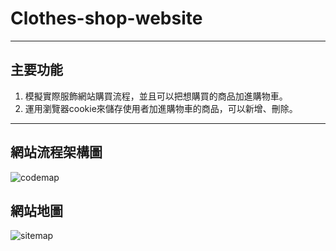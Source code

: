 # Clothes-shop-website
---
## 主要功能
1. 模擬實際服飾網站購買流程，並且可以把想購買的商品加進購物車。
2. 運用瀏覽器cookie來儲存使用者加進購物車的商品，可以新增、刪除。
---
## 網站流程架構圖
![codemap](https://github.com/pt0303ff/Clothes-shop-website/assets/85691121/f7544416-aed2-4817-be61-5b60f259336b)
## 網站地圖
![sitemap](https://github.com/pt0303ff/Clothes-shop-website/assets/85691121/3159e9b3-48e5-4abc-ad9f-178abfdc4dbc)
